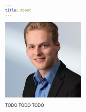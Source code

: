 ```yaml
---
title: About
---
```


<img src="/images/dirk-gerrits.jpg" alt="Dirk Gerrits" title="Dirk Gerrits" class="float"/>

TODO TODO TODO